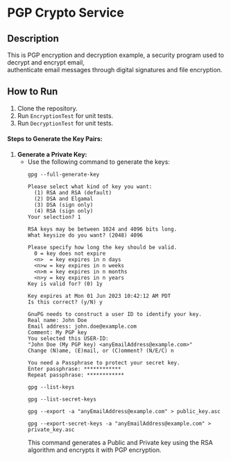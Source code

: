 # PGP Crypto Service

## Description
This is PGP encryption and decryption example, a security program used to decrypt and encrypt email,  
authenticate email messages through digital signatures and file encryption.

## How to Run
1. Clone the repository.
2. Run `EncryptionTest` for unit tests.
3. Run `DecryptionTest` for unit tests.

#### Steps to Generate the Key Pairs:
1. **Generate a Private Key:**
    - Use the following command to generate the keys:
      ```
      gpg --full-generate-key
      
      Please select what kind of key you want:
        (1) RSA and RSA (default)
        (2) DSA and Elgamal
        (3) DSA (sign only)
        (4) RSA (sign only)
      Your selection? 1
      
      RSA keys may be between 1024 and 4096 bits long.
      What keysize do you want? (2048) 4096
      
      Please specify how long the key should be valid.
        0 = key does not expire
        <n>  = key expires in n days
        <n>w = key expires in n weeks
        <n>m = key expires in n months
        <n>y = key expires in n years
      Key is valid for? (0) 1y
      
      Key expires at Mon 01 Jun 2023 10:42:12 AM PDT
      Is this correct? (y/N) y
      
      GnuPG needs to construct a user ID to identify your key.
      Real name: John Doe
      Email address: john.doe@example.com
      Comment: My PGP key
      You selected this USER-ID:
      "John Doe (My PGP key) <anyEmailAddress@example.com>"
      Change (N)ame, (E)mail, or (C)omment? (N/E/C) n
      
      You need a Passphrase to protect your secret key.
      Enter passphrase: ************
      Repeat passphrase: ************
      
      gpg --list-keys
      
      gpg --list-secret-keys
      
      gpg --export -a "anyEmailAddress@example.com" > public_key.asc
      
      gpg --export-secret-keys -a "anyEmailAddress@example.com" > private_key.asc
      ```
      This command generates a Public and Private key using the RSA algorithm and encrypts it with PGP encryption.